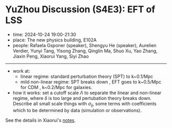 # YuZhou Discussion (S4E3): EFT of LSS

- time: 2024-10-24 19:00-21:30
- place: The new physics building, E102A
- people: Rafaela Gsponer (speaker), Shengyu He (speaker), Aurelien Verdier, Yunyi Tang, Yisong Zhang, Qinglin Ma, Shuo Xu, Yao Zhang, Jiaxin Peng, Xiaorui Yang, Siyi Zhao

---

- work at:
  - linear regime: standard perturbation theory (SPT) to k~0.1/Mpc 
  - mild non-linear regime: SPT breaks down , EFT goes to k~0.5/Mpc for CDM , k~0.2/Mpc for galaxies. 
- how it works: set a cutoff scale $\Lambda$ to separate the linear and non-linear regime, where $\delta$ is too large and pertubation theory breaks down. Describe all small scale things with  $\sigma_{ij}$, some terms with coefficients which to be determined by data (simulation or observations).

See the details in Xiaorui's [notes](../../slides/S4-EFT_LSS/notes1024_yxr.pdf).
